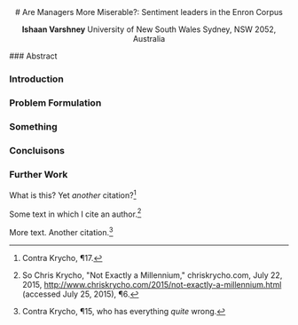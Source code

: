 
<center>
# Are Managers More Miserable?: Sentiment leaders in the Enron Corpus

**Ishaan Varshney**
University of New South Wales
Sydney, NSW 2052, Australia
</center>
### Abstract

### Introduction


### Problem Formulation

### Something

### Concluisons

### Further Work



<!--How to cite stuff-->
What is this? Yet *another* citation?[^fn3]

Some text in which I cite an author.[^fn1]

More text. Another citation.[^fn2]



[^fn1]: So Chris Krycho, "Not Exactly a Millennium," chriskrycho.com, July 22,
    2015, http://www.chriskrycho.com/2015/not-exactly-a-millennium.html
    (accessed July 25, 2015), ¶6.

[^fn2]: Contra Krycho, ¶15, who has everything *quite* wrong.

[^fn3]: Contra Krycho, ¶17.
